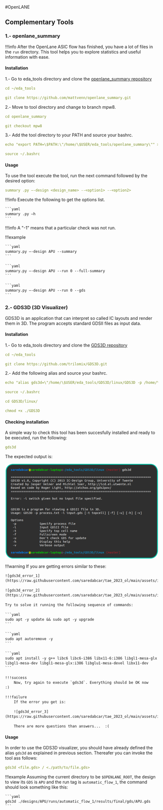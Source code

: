 #OpenLANE

## Complementary Tools

### 1.- openlane_summary
!!!info
	After the OpenLane ASIC flow has finished, you have a lot of files in the `run` directory. This tool helps you to explore statistics and useful information with ease.

#### Installation
1.- Go to eda_tools directory and clone the [openlane_summary repository](https://github.com/mattvenn/openlane_summary)

```yaml
cd ~/eda_tools
```

```yaml
git clone https://github.com/mattvenn/openlane_summary.git
```

2.- Move to tool directory and change to branch mpw8.

```yaml
cd openlane_summary
```

```yaml
git checkout mpw8
```

3.- Add the tool directory to your PATH and source your bashrc.

```yaml
echo "export PATH=\$PATH:\"/home/\$USER/eda_tools/openlane_summary\"" >> ~/.bashrc
```

```yaml
source ~/.bashrc
```

#### Usage

To use the tool execute the tool, run the next command followed by the desired option:

```yaml
summary .py –-design <design_name> --<option1> --<option2>
```

!!!info
	Execute the following to get the options list.

	```yaml
	summary .py –h
	```
!!!info
	A "-1" means that a particular check was not run.

!!!example
	
	```yaml
	summary.py –-design APU --summary 
	```

	```yaml
	summary.py –-design APU --run 0 --full-summary 
	```

	```yaml
	summary.py –-design APU --run 0 --gds 
	```

### 2.- GDS3D (3D Visualizer)

GDS3D is an application that can interpret so called IC layouts and render them in 3D. The program accepts standard GDSII files as input data.

#### Installation

1.- Go to eda_tools directory and clone the [GDS3D repository](https://github.com/trilomix/GDS3D)

```yaml
cd ~/eda_tools
```

```yaml
git clone https://github.com/trilomix/GDS3D.git
```

2.- Add the following alias and source your bashrc.

```yaml
echo "alias gds3d=\"/home/\$USER/eda_tools/GDS3D/linux/GDS3D -p /home/\$USER/eda_tools/GDS3D/techfiles/sky130.txt -i\"" >> ~/.bashrc
```

```yaml
source ~/.bashrc
```

```yaml
cd GDS3D/linux/
```

```yaml
chmod +x ./GDS3D
```

#### Checking installation
A simple way to check this tool has been succesfully installed and ready to be executed, run the following:

```yaml
gds3d
```

The expected output is:

![testing_gds3d](https://raw.githubusercontent.com/saredabcar/tae_2023_ol/main/assets/images/testing_gds3d.png)

!!!warning
	If you are getting errors similar to these:
	
	![gds3d_error_1](https://raw.githubusercontent.com/saredabcar/tae_2023_ol/main/assets/images/gds3d_error_1.png)

	![gds3d_error_2](https://raw.githubusercontent.com/saredabcar/tae_2023_ol/main/assets/images/gds3d_error_2.png)

	Try to solve it running the following sequence of commands:

	```yaml
	sudo apt -y update && sudo apt -y upgrade
	```
	
	```yaml
	sudo apt autoremove -y
	```
	
	```yaml
	sudo apt install -y g++ libc6 libc6-i386 libx11-6:i386 libgl1-mesa-glx libgl1-mesa-dev libgl1-mesa-glx:i386 libglu1-mesa-devel libx11-dev
	```

	!!!success
		Now, try again to execute `gds3d`. Everything should be OK now    :)

	!!!failure
		If the error you get is:
	
		![gds3d_error_3](https://raw.githubusercontent.com/saredabcar/tae_2023_ol/main/assets/images/gds3d_error_3.png)

		There are more questions than answers...  :(

#### Usage
In order to use the GDS3D visualizer, you should have already defined the alias `gds3d` as explained in previous section.
Thereafer you can invoke the tool ass follows:

```yaml
gds3d <file.gds> / <./path/to/file.gds>
```

!!!example
	Assuming the current directory to be `$OPENLANE_ROOT`, the design to view its `GDS` is `APU` and the run tag is `automatic_flow_1`, the command should look something like this:

	```yaml
	gds3d ./designs/APU/runs/automatic_flow_1/results/final/gds/APU.gds
	```

